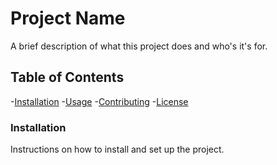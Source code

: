 # Project Name
A brief description of what this project does and who's it's for.

## Table of Contents
-[Installation](#installation)
-[Usage](#usage)
-[Contributing](#contributing)
-[License](#license)

### Installation
Instructions on how to install and set up the project.
